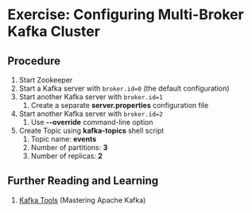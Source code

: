 # Exercise: Configuring Multi-Broker Kafka Cluster

## Procedure

1. Start Zookeeper
2. Start a Kafka server with `broker.id=0` (the default configuration)
3. Start another Kafka server with `broker.id=1`
    1. Create a separate **server.properties** configuration file
4. Start another Kafka server with `broker.id=2`
    1. Use **--override** command-line option
5. Create Topic using **kafka-topics** shell script
    1. Topic name: **events**
    2. Number of partitions: **3**
    3. Number of replicas: **2**

## Further Reading and Learning

1. [Kafka Tools](https://jaceklaskowski.gitbooks.io/apache-kafka/content/kafka-tools.html) (Mastering Apache Kafka)
